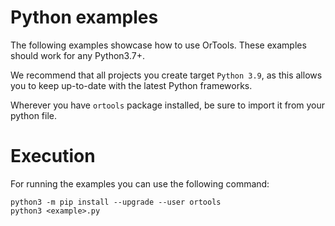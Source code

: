 # Python examples
The following examples showcase how to use OrTools.
These examples should work for any Python3.7+.

We recommend that all projects you create target `Python 3.9`,
as this allows you to keep up-to-date with the latest Python frameworks.

Wherever you have `ortools` package installed, be sure to import it from your python file.

# Execution
For running the examples you can use the following command:
```shell
python3 -m pip install --upgrade --user ortools
python3 <example>.py
```
